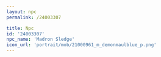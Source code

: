 ```yaml
---
layout: npc
permalink: /24003307

title: Npc
id: '24003307'
npc_name: 'Madron Sledge'
icon_url: 'portrait/mob/21000961_m_demonmaulblue_p.png'
---
```

